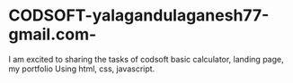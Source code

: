 # CODSOFT-yalagandulaganesh77-gmail.com-
I am excited to sharing the tasks of codsoft basic calculator, landing page, my portfolio Using html, css, javascript.
